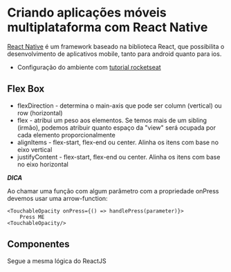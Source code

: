 # Criando aplicações móveis multiplataforma com React Native



[React Native](https://reactnative.dev/) é um framework baseado na biblioteca React, que possibilita o desenvolvimento de aplicativos mobile, tanto para android quanto para ios. 



- Configuração do ambiente com [tutorial rocketseat](https://react-native.rocketseat.dev/android/linux)



## Flex Box

- flexDirection - determina o main-axis que pode ser column (vertical) ou row (horizontal)
- flex - atribui um peso aos elementos. Se temos mais de um sibling (irmão), podemos atribuir quanto espaço da "view" será ocupada por cada elemento proporcionalmente
- alignItems - flex-start, flex-end ou center. Alinha os itens com base no eixo vertical
- justifyContent - flex-start, flex-end ou center. Alinha os itens com base no eixo horizontal

***DICA***

Ao chamar uma função com algum parâmetro com a propriedade onPress devemos usar uma arrow-function:

```react
<TouchableOpacity onPress={() => handlePress(parameter)}>
	Press ME
<TouchableOpacity/>
```



## Componentes

Segue a mesma lógica do ReactJS